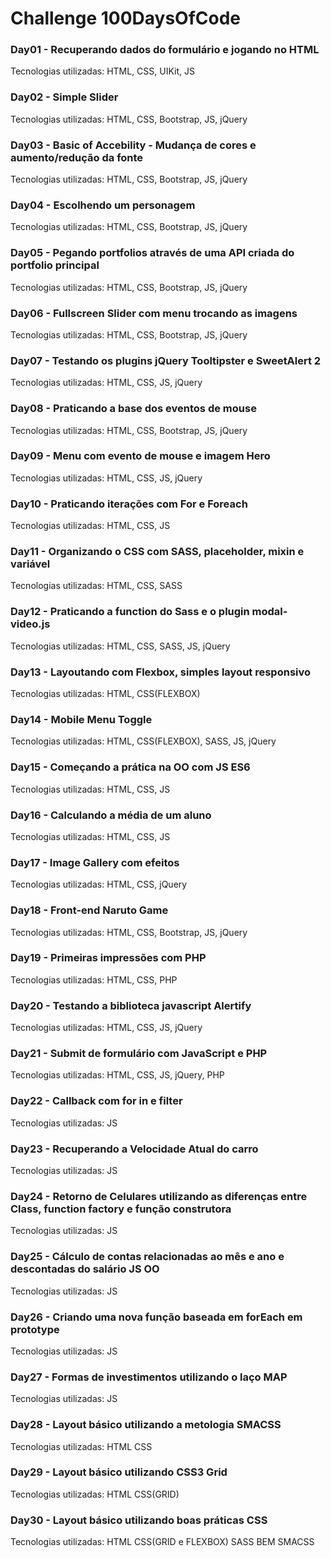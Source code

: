 # Challenge 100DaysOfCode

### Day01 - Recuperando dados do formulário e jogando no HTML
Tecnologias utilizadas: HTML, CSS, UIKit, JS

### Day02 - Simple Slider
Tecnologias utilizadas: HTML, CSS, Bootstrap, JS, jQuery

### Day03 - Basic of Accebility - Mudança de cores e aumento/redução da fonte
Tecnologias utilizadas: HTML, CSS, Bootstrap, JS, jQuery

### Day04 - Escolhendo um personagem
Tecnologias utilizadas: HTML, CSS, Bootstrap, JS, jQuery

### Day05 - Pegando portfolios através de uma API criada do portfolio principal
Tecnologias utilizadas: HTML, CSS, Bootstrap, JS, jQuery

### Day06 - Fullscreen Slider com menu trocando as imagens
Tecnologias utilizadas: HTML, CSS, Bootstrap, JS, jQuery

### Day07 - Testando os plugins jQuery Tooltipster e SweetAlert 2
Tecnologias utilizadas: HTML, CSS, JS, jQuery

### Day08 - Praticando a base dos eventos de mouse
Tecnologias utilizadas: HTML, CSS, Bootstrap, JS, jQuery

### Day09 - Menu com evento de mouse e imagem Hero
Tecnologias utilizadas: HTML, CSS, JS, jQuery

### Day10 - Praticando iterações com For e Foreach
Tecnologias utilizadas: HTML, CSS, JS

### Day11 - Organizando o CSS com SASS, placeholder, mixin e variável
Tecnologias utilizadas: HTML, CSS, SASS

### Day12 - Praticando a function do Sass e o plugin modal-video.js
Tecnologias utilizadas: HTML, CSS, SASS, JS, jQuery

### Day13 - Layoutando com Flexbox, simples layout responsivo
Tecnologias utilizadas: HTML, CSS(FLEXBOX)

### Day14 - Mobile Menu Toggle
Tecnologias utilizadas: HTML, CSS(FLEXBOX), SASS, JS, jQuery

### Day15 - Começando a prática na OO com JS ES6
Tecnologias utilizadas: HTML, CSS, JS

### Day16 - Calculando a média de um aluno
Tecnologias utilizadas: HTML, CSS, JS

### Day17 - Image Gallery com efeitos
Tecnologias utilizadas: HTML, CSS, jQuery

### Day18 - Front-end Naruto Game
Tecnologias utilizadas: HTML, CSS, Bootstrap, JS, jQuery

### Day19 - Primeiras impressões com PHP
Tecnologias utilizadas: HTML, CSS, PHP

### Day20 - Testando a biblioteca javascript Alertify
Tecnologias utilizadas: HTML, CSS, JS, jQuery

### Day21 - Submit de formulário com JavaScript e PHP
Tecnologias utilizadas: HTML, CSS, JS, jQuery, PHP

### Day22 - Callback com for in e filter
Tecnologias utilizadas: JS

### Day23 - Recuperando a Velocidade Atual do carro
Tecnologias utilizadas: JS

### Day24 - Retorno de Celulares utilizando as diferenças entre Class, function factory e função construtora
Tecnologias utilizadas: JS

### Day25 - Cálculo de contas relacionadas ao mês e ano e descontadas do salário JS OO
Tecnologias utilizadas: JS

### Day26 - Criando uma nova função baseada em forEach em prototype
Tecnologias utilizadas: JS

### Day27 - Formas de investimentos utilizando o laço MAP
Tecnologias utilizadas: JS

### Day28 - Layout básico utilizando a metologia SMACSS
Tecnologias utilizadas: HTML CSS

### Day29 - Layout básico utilizando CSS3 Grid
Tecnologias utilizadas: HTML CSS(GRID)

### Day30 - Layout básico utilizando boas práticas CSS
Tecnologias utilizadas: HTML CSS(GRID e FLEXBOX) SASS BEM SMACSS